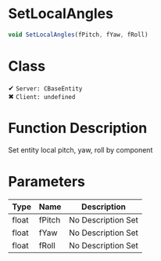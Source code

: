 # SetLocalAngles
```js
void SetLocalAngles(fPitch, fYaw, fRoll)
```
# Class
✔ `Server: CBaseEntity`  
✖ `Client: undefined`  

# Function Description
Set entity local pitch, yaw, roll by component
# Parameters
Type|Name|Description
--|--|--
float|fPitch|No Description Set
float|fYaw|No Description Set
float|fRoll|No Description Set
